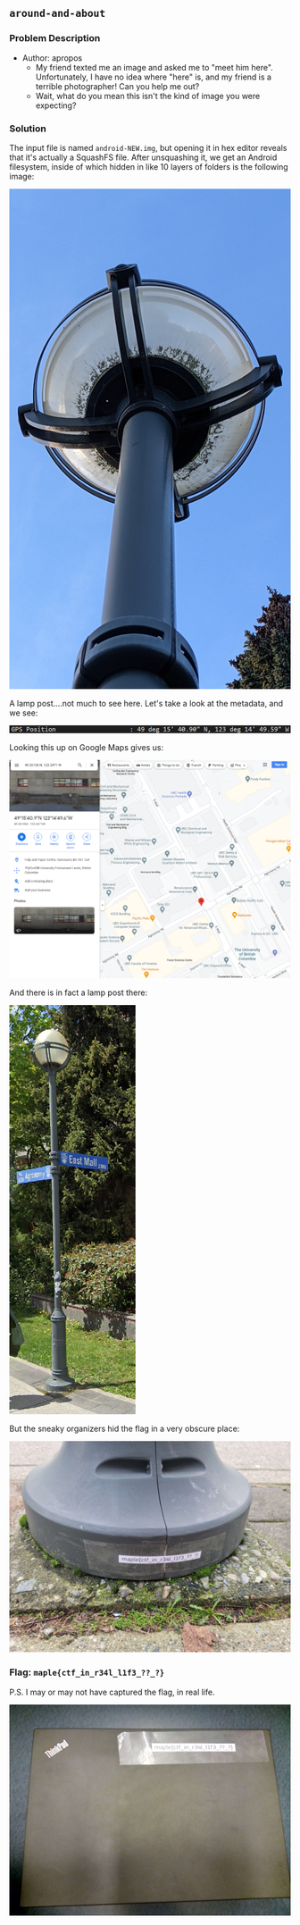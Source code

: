 ## `around-and-about`
### Problem Description
- Author: apropos
    - My friend texted me an image and asked me to "meet him here". Unfortunately, I have no idea where "here" is, and my friend is a terrible photographer! Can you help me out?
    - Wait, what do you mean this isn't the kind of image you were expecting?

### Solution
The input file is named `android-NEW.img`, but opening it in hex editor reveals that it's actually a SquashFS file. After unsquashing it, we get an Android filesystem, inside of which hidden in like 10 layers of folders is the following image:

![](b3dvT1dPdXd1VVd1.jpg)

A lamp post....not much to see here. Let's take a look at the metadata, and we see:

![](around-and-about-1.png)

Looking this up on Google Maps gives us:

![](around-and-about-2.png)

And there is in fact a lamp post there:

![](around-and-about-3.png)

But the sneaky organizers hid the flag in a very obscure place:

![](around-and-about-4.jpg)

### Flag: `maple{ctf_in_r34l_l1f3_??_?}`

P.S. I may or may not have captured the flag, in real life.

![](around-and-about-5.jpg)